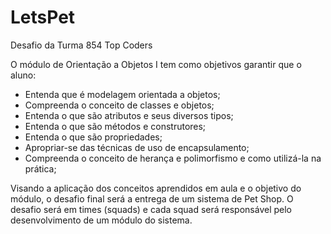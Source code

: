 # LetsPet

Desafio da Turma 854 Top Coders

O módulo de Orientação a Objetos I tem como objetivos garantir que o aluno:

* Entenda que é modelagem orientada a objetos;
* Compreenda o conceito de classes e objetos; 
* Entenda o que são atributos e seus diversos tipos; 
* Entenda o que são métodos e construtores; 
* Entenda o que são propriedades; 
* Apropriar-se das técnicas de uso de encapsulamento; 
* Compreenda o conceito de herança e polimorfismo e como utilizá-la na prática; 

Visando a aplicação dos conceitos aprendidos em aula e o objetivo do módulo, o desafio final será a entrega de um sistema de Pet Shop. O desafio será em times (squads) e cada squad será responsável pelo desenvolvimento de um módulo do sistema.

